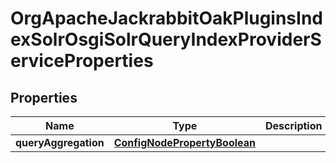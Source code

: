 

# OrgApacheJackrabbitOakPluginsIndexSolrOsgiSolrQueryIndexProviderServiceProperties

## Properties

Name | Type | Description | Notes
------------ | ------------- | ------------- | -------------
**queryAggregation** | [**ConfigNodePropertyBoolean**](ConfigNodePropertyBoolean.md) |  |  [optional]



